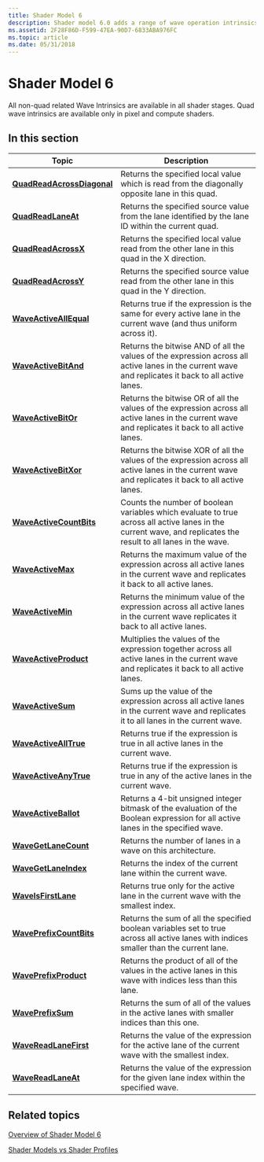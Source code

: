 ```yaml
---
title: Shader Model 6
description: Shader model 6.0 adds a range of wave operation intrinsics for the pixel and compute shaders.
ms.assetid: 2F28F86D-F599-47EA-90D7-6833ABA976FC
ms.topic: article
ms.date: 05/31/2018
---
```


# Shader Model 6

All non-quad related Wave Intrinsics are available in all shader stages. Quad wave intrinsics are available only in pixel and compute shaders.

## In this section



| Topic                                                                 | Description                                                                                                                                                               |
|-----------------------------------------------------------------------|---------------------------------------------------------------------------------------------------------------------------------------------------------------------------|
| [**QuadReadAcrossDiagonal**](quadreadacrossdiagonal.md)<br/> | Returns the specified local value which is read from the diagonally opposite lane in this quad.<br/>                                                                |
| [**QuadReadLaneAt**](quadreadlaneat.md)<br/>                   | Returns the specified source value from the lane identified by the lane ID within the current quad.<br/>                                                            |
| [**QuadReadAcrossX**](quadswapx.md)<br/>                      | Returns the specified local value read from the other lane in this quad in the X direction.<br/>                                                                    |
| [**QuadReadAcrossY**](quadswapy.md)<br/>                      | Returns the specified source value read from the other lane in this quad in the Y direction.<br/>                                                                   |
| [**WaveActiveAllEqual**](waveactiveallequal.md)<br/>           | Returns true if the expression is the same for every active lane in the current wave (and thus uniform across it).<br/>                                             |
| [**WaveActiveBitAnd**](waveallbitand.md)<br/>                  | Returns the bitwise AND of all the values of the expression across all active lanes in the current wave and replicates it back to all active lanes. <br/>           |
| [**WaveActiveBitOr**](waveallbitor.md)<br/>                    | Returns the bitwise OR of all the values of the expression across all active lanes in the current wave and replicates it back to all active lanes. <br/>            |
| [**WaveActiveBitXor**](waveallbitxor.md)<br/>                  | Returns the bitwise XOR of all the values of the expression across all active lanes in the current wave and replicates it back to all active lanes. <br/>           |
| [**WaveActiveCountBits**](waveactivecountbits.md)<br/>         | Counts the number of boolean variables which evaluate to true across all active lanes in the current wave, and replicates the result to all lanes in the wave.<br/> |
| [**WaveActiveMax**](waveallmax.md)<br/>                        | Returns the maximum value of the expression across all active lanes in the current wave and replicates it back to all active lanes. <br/>                           |
| [**WaveActiveMin**](waveallmin.md)<br/>                        | Returns the minimum value of the expression across all active lanes in the current wave replicates it back to all active lanes. <br/>                               |
| [**WaveActiveProduct**](waveallproduct.md)<br/>                | Multiplies the values of the expression together across all active lanes in the current wave and replicates it back to all active lanes.<br/>                       |
| [**WaveActiveSum**](waveallsum.md)<br/>                        | Sums up the value of the expression across all active lanes in the current wave and replicates it to all lanes in the current wave.<br/>                            |
| [**WaveActiveAllTrue**](wavealltrue.md)<br/>                   | Returns true if the expression is true in all active lanes in the current wave.<br/>                                                                                |
| [**WaveActiveAnyTrue**](waveanytrue.md)<br/>                   | Returns true if the expression is true in any of the active lanes in the current wave.<br/>                                                                         |
| [**WaveActiveBallot**](waveballot.md)<br/>                     | Returns a 4-bit unsigned integer bitmask of the evaluation of the Boolean expression for all active lanes in the specified wave. <br/>                              |
| [**WaveGetLaneCount**](wavegetlanecount.md)<br/>               | Returns the number of lanes in a wave on this architecture. <br/>                                                                                                   |
| [**WaveGetLaneIndex**](wavegetlaneindex.md)<br/>               | Returns the index of the current lane within the current wave. <br/>                                                                                                |
| [**WaveIsFirstLane**](waveisfirstlane.md)<br/>                 | Returns true only for the active lane in the current wave with the smallest index. <br/>                                                                            |
| [**WavePrefixCountBits**](waveprefixcountbytes.md)<br/>        | Returns the sum of all the specified boolean variables set to true across all active lanes with indices smaller than the current lane. <br/>                        |
| [**WavePrefixProduct**](waveprefixproduct.md)<br/>             | Returns the product of all of the values in the active lanes in this wave with indices less than this lane.<br/>                                                    |
| [**WavePrefixSum**](waveprefixsum.md)<br/>                     | Returns the sum of all of the values in the active lanes with smaller indices than this one.<br/>                                                                   |
| [**WaveReadLaneFirst**](wavereadfirstlane.md)<br/>             | Returns the value of the expression for the active lane of the current wave with the smallest index. <br/>                                                          |
| [**WaveReadLaneAt**](wavereadlaneat.md)<br/>                   | Returns the value of the expression for the given lane index within the specified wave.<br/>                                                                        |



 

## Related topics

<dl> <dt>

[Overview of Shader Model 6](hlsl-shader-model-6-0-features-for-direct3d-12.md)
</dt> <dt>

[Shader Models vs Shader Profiles](dx-graphics-hlsl-models.md)
</dt> </dl>

 

 





